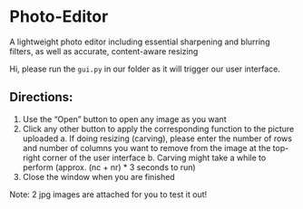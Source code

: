 # Photo-Editor


A lightweight photo editor including essential sharpening and blurring filters, as well as accurate, content-aware resizing

Hi, please run the `gui.py` in our folder as it will trigger our user interface.

## Directions:
1.	Use the “Open” button to open any image as you want
2.	Click any other button to apply the corresponding function to the picture uploaded
a.	If doing resizing (carving), please enter the number of rows and number of columns you want to remove from the image at the top-right corner of the user interface
b.	Carving might take a while to perform (approx. (nc + nr) * 3 seconds to run)
3.	Close the window when you are finished

Note: 2 jpg images are attached for you to test it out!
